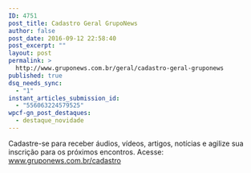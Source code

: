 ```yaml
---
ID: 4751
post_title: Cadastro Geral GrupoNews
author: false
post_date: 2016-09-12 22:58:40
post_excerpt: ""
layout: post
permalink: >
  http://www.gruponews.com.br/geral/cadastro-geral-gruponews
published: true
dsq_needs_sync:
  - "1"
instant_articles_submission_id:
  - "556063224579525"
wpcf-gn_post_destaques:
  - destaque_novidade
---
```

Cadastre-se para receber áudios, vídeos, artigos, notícias e agilize sua inscrição para os próximos encontros.
Acesse: www.gruponews.com.br/cadastro